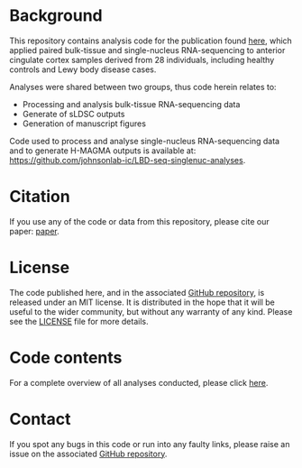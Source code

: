 # Background

<!-- badges: start -->
<!-- badges: end -->

This repository contains analysis code for the publication found [here](https://www.biorxiv.org/content/10.1101/2021.04.22.440800v1), which applied paired bulk-tissue and single-nucleus RNA-sequencing to anterior cingulate cortex samples derived from 28 individuals, including healthy controls and Lewy body disease cases.

Analyses were shared between two groups, thus code herein relates to:

- Processing and analysis bulk-tissue RNA-sequencing data
- Generate of sLDSC outputs
- Generation of manuscript figures

Code used to process and analyse single-nucleus RNA-sequencing data and to generate H-MAGMA outputs is available at: https://github.com/johnsonlab-ic/LBD-seq-singlenuc-analyses. 

# Citation
If you use any of the code or data from this repository, please cite our paper: [paper](https://www.biorxiv.org/content/10.1101/2021.04.22.440800v1).

# License
The code published here, and in the associated [GitHub repository](https://github.com/RHReynolds/LBD-seq-bulk-analyses), is released under an MIT license. It is distributed in the hope that it will be useful to the wider community, but without any warranty of any kind. Please see the [LICENSE](https://github.com/RHReynolds/LBD-seq-bulk-analyses/blob/main/LICENSE) file for more details. 

# Code contents

For a complete overview of all analyses conducted, please click [here](https://rhreynolds.github.io/LBD-seq-bulk-analyses/overviews/RNAseq_workflow_tissue.html).

# Contact

If you spot any bugs in this code or run into any faulty links, please raise an issue on the associated [GitHub repository](https://github.com/RHReynolds/LBD-seq-bulk-analyses).